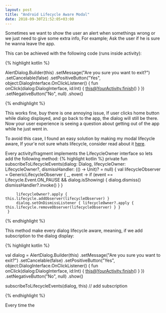 ```yaml
---
layout: post
title: "Android Lifecycle Aware Modal"
date: 2018-09-30T21:52:05+03:00
---
```


Sometimes we want to show the user an alert when somethings wrong or we just need to give some extra info,
For example; Ask the user if he is sure he wanna leave the app.

This can be achieved with the following code (runs inside activity):

{% highlight kotlin %}

AlertDialog.Builder(this)
  .setMessage("Are you sure you want to exit?")
  .setCancelable(false)
  .setPositiveButton("Yes", object:DialogInterface.OnClickListener() {
    fun onClick(dialog:DialogInterface, id:Int) {
      this@YourActivity.finish()
    }
  })
  .setNegativeButton("No", null)
  .show()
  
{% endhighlight %} 

This works fine, buy there is one annoying issue, If user clicks home button while dialog displayed, and go back to the app, the dialog will still be there.
Now your user experience is seeing a question about getting out of the app while he just went in.

To avoid this case, I found an easy solution by making my modal lifecycle aware, If your'e not sure whats lifecycle, consider read about it [here](https://developer.android.com/topic/libraries/architecture/lifecycle).

Every activity/fragment implements the LifecycleOwner interface so lets add the following method:
{% highlight kotlin %}
     private fun subscribeToLifecycleEvents(dialog: Dialog, lifecycleOwner: LifecycleOwner?, dismissHandler: (() -> Unit)? = null) {
         val lifecycleObserver = GenericLifecycleObserver { _, event ->
             if (event == Lifecycle.Event.ON_PAUSE && dialog.isShowing) {
                 dialog.dismiss()
                 dismissHandler?.invoke()
             }
         }
 
         lifecycleOwner?.apply { this.lifecycle.addObserver(lifecycleObserver) }
         dialog.setOnDismissListener { lifecycleOwner?.apply { this.lifecycle.removeObserver(lifecycleObserver) } }
     }
{% endhighlight %}

This method make every dialog lifecycle aware, meaning, if we add subscription to the dialog display:

{% highlight kotlin %}

  val dialog = AlertDialog.Builder(this)
  .setMessage("Are you sure you want to exit?")
  .setCancelable(false)
  .setPositiveButton("Yes", object:DialogInterface.OnClickListener() {
    fun onClick(dialog:DialogInterface, id:Int) {
      this@YourActivity.finish()
    }
  })
  .setNegativeButton("No", null)
  .show()
  
  subscribeToLifecycleEvents(dialog, this) // add subscription
  
{% endhighlight %}

Every time the

